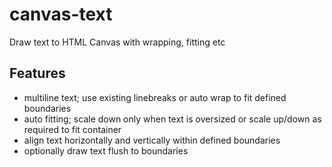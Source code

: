 # canvas-text

Draw text to HTML Canvas with wrapping, fitting etc

## Features

- multiline text; use existing linebreaks or auto wrap to fit defined boundaries
- auto fitting; scale down only when text is oversized or scale up/down as required to fit container
- align text horizontally and vertically within defined boundaries
- optionally draw text flush to boundaries

